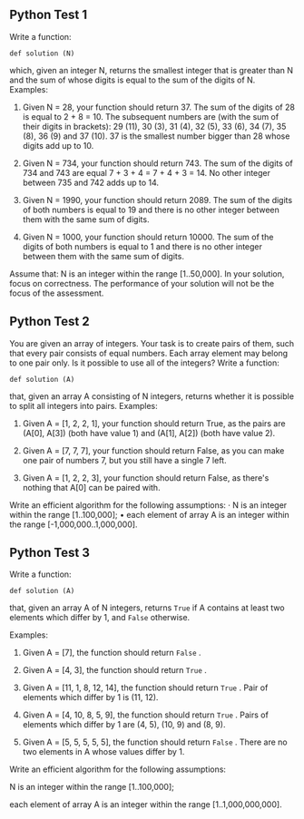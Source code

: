 ## Python Test 1

Write a function:

``def solution (N)``

which, given an integer N, returns the smallest integer that is greater than N and the sum of whose digits is equal to the sum of the digits of N.
Examples:

1. Given N = 28, your function should return 37. The sum of the digits of 28 is equal to 2 + 8 = 10. The subsequent numbers are (with the sum of their digits in brackets): 29 (11), 30 (3), 31 (4), 32 (5), 33 (6), 34 (7), 35 (8), 36 (9) and 37 (10). 37 is the smallest number bigger than 28 whose digits add up to 10.

2. Given N = 734, your function should return 743. The sum of the digits of 734 and 743 are equal 7 + 3 + 4 = 7 + 4 + 3 = 14. No other integer between 735 and 742 adds up to 14.
   
3. Given N = 1990, your function should return 2089. The sum of the digits of both numbers is equal to 19 and there is no other integer between them with the same sum of digits.
   
4. Given N = 1000, your function should return 10000. The sum of the digits of both numbers is equal to 1 and there is no other integer between them with the same sum of digits.
 
Assume that:
N is an integer within the range [1..50,000].
In your solution, focus on correctness. The performance of your solution will not be the focus of the assessment.


## Python Test 2

You are given an array of integers. Your task is to create pairs of them, such that every pair consists of equal numbers. Each array element may belong to one pair only. Is it possible to use all of the integers?
Write a function:


``def solution (A)``

that, given an array A consisting of N integers, returns whether it is possible to split all integers into pairs.
Examples:

1. Given A = [1, 2, 2, 1], your function should return True, as the pairs are (A[0], A[3]) (both have value 1) and (A[1], A[2]) (both have value 2).
   
2. Given A = [7, 7, 7], your function should return False, as you can make one pair of numbers 7, but you still have a single 7 left.
   
3. Given A = [1, 2, 2, 3], your function should return False, as there's nothing that A[0] can be paired with.
   
Write an efficient algorithm for the following assumptions:
·
N is an integer within the range [1..100,000];
• each element of array A is an integer within the range
[-1,000,000..1,000,000].


## Python Test 3

Write a function:

``def solution (A)``

that, given an array A of N integers, returns ``True`` if A contains at least two elements which differ by 1, and ``False`` otherwise.

Examples:
1. Given A = [7], the function should return ``False`` .
   
2. Given A = [4, 3], the function should return ``True`` .
   
3. Given A = [11, 1, 8, 12, 14], the function should return ``True`` . Pair of elements which differ by 1 is (11, 12).
   
4. Given A = [4, 10, 8, 5, 9], the function should return ``True`` . Pairs of elements which differ by 1 are (4, 5), (10, 9) and (8, 9).
   
5. Given A = [5, 5, 5, 5, 5], the function should return ``False`` . There are no two elements in A whose values differ by 1.

Write an efficient algorithm for the following assumptions:


N is an integer within the range [1..100,000];

each element of array A is an integer within the range [1..1,000,000,000].

